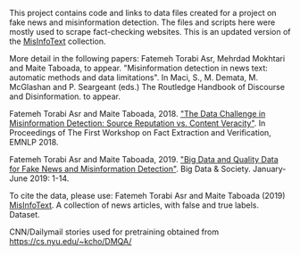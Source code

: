 This project contains code and links to data files created for a project on fake news and misinformation detection. The files and scripts here were mostly used to scrape fact-checking websites. This is an updated version of the [MisInfoText](https://github.com/sfu-discourse-lab/MisInfoText) collection. 

More detail in the following papers:
Fatemeh Torabi Asr, Mehrdad Mokhtari and Maite Taboada, to appear. "Misinformation detection in news text: automatic methods and data limitations". In Maci, S., M. Demata, M. McGlashan and P. Seargeant (eds.) The Routledge Handbook of Discourse and Disinformation. to appear. 

Fatemeh Torabi Asr and Maite Taboada, 2018. ["The Data Challenge in Misinformation Detection: Source Reputation vs. Content Veracity"](http://aclweb.org/anthology/W18-5502). In Proceedings of The First Workshop on Fact Extraction and Verification, EMNLP 2018.   

Fatemeh Torabi Asr and Maite Taboada, 2019. ["Big Data and Quality Data for Fake News and Misinformation Detection"](https://doi.org/10.1177/2053951719843310). Big Data & Society. January-June 2019: 1-14. 

To cite the data, please use: Fatemeh Torabi Asr and Maite Taboada (2019) [MisInfoText](https://github.com/sfu-discourse-lab/MisInfoText). A collection of news articles, with false and true labels. Dataset.

CNN/Dailymail stories used for pretraining obtained from https://cs.nyu.edu/~kcho/DMQA/
